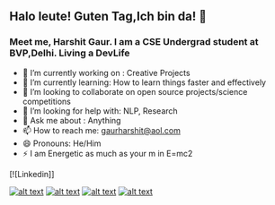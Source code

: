 ## Halo leute! Guten Tag,Ich bin da! 👋
### Meet me, Harshit Gaur. I am a CSE Undergrad student at BVP,Delhi. Living a DevLife


- 🔭 I’m currently working on : Creative Projects 
- 🌱 I’m currently learning: How to learn things faster and effectively
- 👯 I’m looking to collaborate on open source projects/science competitions
- 🤔 I’m looking for help with: NLP, Research
- 💬 Ask me about : Anything
- 📫 How to reach me: gaurharshit@aol.com
- 😄 Pronouns: He/Him
- ⚡ I am Energetic as much as your m in E=mc2

[![Linkedin]]

<!-- display the social media buttons in your README -->

[![alt text][1.1]][1]
[![alt text][2.1]][2]
[![alt text][3.1]][3]
[![alt text][4.1]][4]




[1.1]: http://i.imgur.com/tXSoThF.png (Connect to me on Twitter! Its amazing in here!)
[2.1]: http://i.imgur.com/P3YfQoD.png (Let's be friend on Facebook!)
[3.1]: http://i.imgur.com/yCsTjba.png (Drop me a mail!)
[4.1]: http://i.imgur.com/YckIOms.png (Yes! For some reason[I was bored af], I am on Tumblr too!)



[1]: http://www.twitter.com/theharshitgaur
[2]: https://www.facebook.com/arnav.malhotra.146
[3]: mailto:harshit.gaur2720@gmail.com
[4]: http://gaurharshit.tumblr.com


